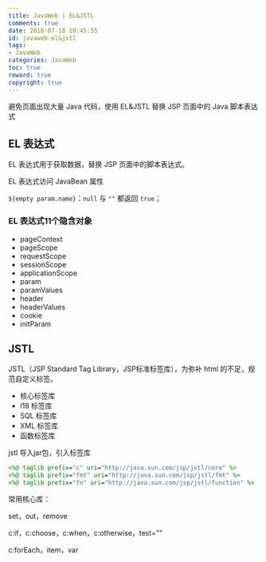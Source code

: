 ```yaml
---
title: JavaWeb | EL&JSTL
comments: true
date: 2018-07-18 10:45:55
id: javaweb-el&jstl
tags: 
- JavaWeb
categories: JavaWeb
toc: true
reward: true
copyright: true
---
```


<!--# EL&JSTL-->

避免页面出现大量 Java 代码，使用 EL&JSTL 替换 JSP 页面中的 Java 脚本表达式

<!--more-->

## EL 表达式

EL 表达式用于获取数据，替换 JSP 页面中的脚本表达式。

EL 表达式访问 JavaBean 属性

`${empty param.name}`：`null` 与 `""` 都返回 `true`；





### EL 表达式11个隐含对象

- pageContext
- pageScope
- requestScope
- sessionScope
- applicationScope
- param
- paramValues
- header
- headerValues
- cookie
- initParam







## JSTL

JSTL（JSP Standard Tag Library，JSP标准标签库），为弥补 html 的不足，规范自定义标签。

- 核心标签库
- I18 标签库
- SQL 标签库
- XML 标签库
- 函数标签库



jstl 导入jar包，引入标签库

```jsp
<%@ taglib prefix="c" uri="http://java.sun.com/jsp/jstl/core" %>
<%@ taglib prefix="fmt" uri="http://java.sun.com/jsp/jstl/fmt" %>
<%@ taglib prefix="fn" uri="http://java.sun.com/jsp/jstl/function" %>
```



常用核心库：

set，out，remove

c:if，c:choose，c:when，c:otherwise，test=""

c:forEach，item，var





